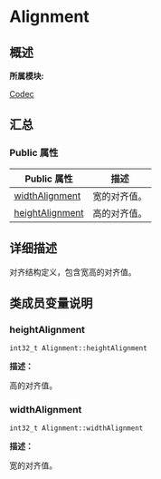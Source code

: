 # Alignment


## **概述**

**所属模块:**

[Codec](_codec.md)


## **汇总**


### Public 属性

  | Public&nbsp;属性 | 描述 | 
| -------- | -------- |
| [widthAlignment](#widthalignment) | 宽的对齐值。 | 
| [heightAlignment](#heightalignment) | 高的对齐值。 | 


## **详细描述**

对齐结构定义，包含宽高的对齐值。


## **类成员变量说明**


### heightAlignment

  
```
int32_t Alignment::heightAlignment
```

**描述：**

高的对齐值。


### widthAlignment

  
```
int32_t Alignment::widthAlignment
```

**描述：**

宽的对齐值。
